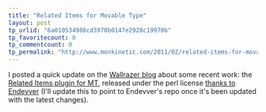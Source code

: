 ```yaml
---
title: "Related Items for Movable Type"
layout: post
tp_urlid: "6a010534988cd3970b0147e2928c19970b"
tp_favoritecount: 0
tp_commentcount: 0
tp_permalink: "http://www.monkinetic.com/2011/02/related-items-for-movable-type.html"
---
```

I posted a quick update on the [Wallrazer blog](http://www.wallrazer.com/2011/02/14/related-items.html) about some recent work: the [Related Items plugin for MT](https://github.com/sivy/mt-plugin-related-items), released under the perl license [thanks to Endevver](http://endevver.com) (I'll update this to point to Endevver's repo once it's been updated with the latest changes).
